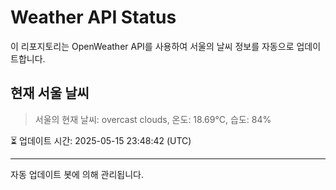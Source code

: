 
# Weather API Status

이 리포지토리는 OpenWeather API를 사용하여 서울의 날씨 정보를 자동으로 업데이트합니다.

## 현재 서울 날씨
> 서울의 현재 날씨: overcast clouds, 온도: 18.69°C, 습도: 84%

⏳ 업데이트 시간: 2025-05-15 23:48:42 (UTC)

---
자동 업데이트 봇에 의해 관리됩니다.
